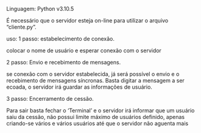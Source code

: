 Linguagem: Python v3.10.5

É necessário que o servidor esteja on-line para utilizar o arquivo “cliente.py”.

uso:
1 passo: estabelecimento de conexão.

colocar o nome de usuário 
e esperar conexão com o servidor

2 passo: Envio e recebimento de mensagens.

se conexão com o servidor estabelecida, já será possível o envio e o recebimento de mensagens síncronas.
Basta digitar a mensagem a ser ecoada, o servidor irá guardar as informações de usuário.

3 passo: Encerramento de cessão.

Para sair basta fechar o ‘Terminal’ e o servidor irá informar que um usuário saiu da cessão, não possui limite máximo de usuários definido, apenas criando-se vários e vários usuários até que o servidor não aguenta mais
